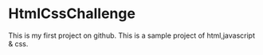 # HtmlCssChallenge
This is my first project on github.
This is a sample project of html,javascript & css.
